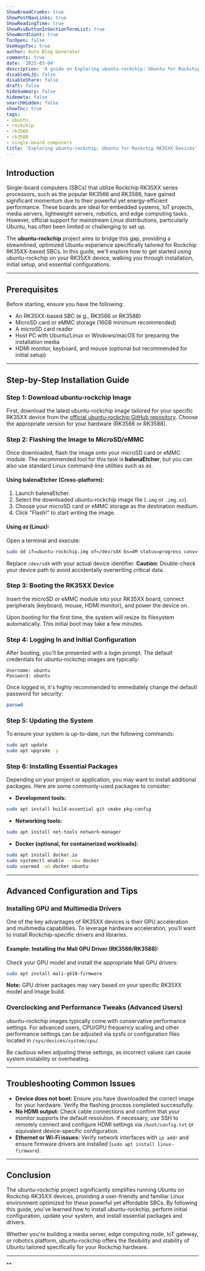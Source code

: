 ```yaml
---
ShowBreadCrumbs: true
ShowPostNavLinks: true
ShowReadingTime: true
ShowRssButtonInSectionTermList: true
ShowWordCount: true
TocOpen: false
UseHugoToc: true
author: Auto Blog Generator
comments: true
date: '2025-03-04'
description: 'A guide on Exploring ubuntu-rockchip: Ubuntu for Rockchip RK35XX Devices'
disableHLJS: false
disableShare: false
draft: false
hideSummary: false
hidemeta: false
searchHidden: false
showToc: true
tags:
- ubuntu
- rockchip
- rk3566
- rk3588
- single-board computers
title: 'Exploring ubuntu-rockchip: Ubuntu for Rockchip RK35XX Devices'
---
```


## Introduction

Single-board computers (SBCs) that utilize Rockchip RK35XX series processors, such as the popular RK3566 and RK3588, have gained significant momentum due to their powerful yet energy-efficient performance. These boards are ideal for embedded systems, IoT projects, media servers, lightweight servers, robotics, and edge computing tasks. However, official support for mainstream Linux distributions, particularly Ubuntu, has often been limited or challenging to set up.

The **ubuntu-rockchip** project aims to bridge this gap, providing a streamlined, optimized Ubuntu experience specifically tailored for Rockchip RK35XX-based SBCs. In this guide, we'll explore how to get started using ubuntu-rockchip on your RK35XX device, walking you through installation, initial setup, and essential configurations.

---

## Prerequisites

Before starting, ensure you have the following:

- An RK35XX-based SBC (e.g., RK3566 or RK3588)
- MicroSD card or eMMC storage (16GB minimum recommended)
- A microSD card reader
- Host PC with Ubuntu/Linux or Windows/macOS for preparing the installation media
- HDMI monitor, keyboard, and mouse (optional but recommended for initial setup)

---

## Step-by-Step Installation Guide

### Step 1: Download ubuntu-rockchip Image

First, download the latest ubuntu-rockchip image tailored for your specific RK35XX device from the [official ubuntu-rockchip GitHub repository](https://github.com/Joshua-Riek/ubuntu-rockchip/releases). Choose the appropriate version for your hardware (RK3566 or RK3588).

### Step 2: Flashing the Image to MicroSD/eMMC

Once downloaded, flash the image onto your microSD card or eMMC module. The recommended tool for this task is **balenaEtcher**, but you can also use standard Linux command-line utilities such as `dd`.

#### Using balenaEtcher (Cross-platform):

1. Launch balenaEtcher.
2. Select the downloaded ubuntu-rockchip image file (`.img` or `.img.xz`).
3. Choose your microSD card or eMMC storage as the destination medium.
4. Click "Flash!" to start writing the image.

#### Using `dd` (Linux):

Open a terminal and execute:

```bash
sudo dd if=ubuntu-rockchip.img of=/dev/sdX bs=4M status=progress conv=fsync
```

Replace `/dev/sdX` with your actual device identifier. **Caution:** Double-check your device path to avoid accidentally overwriting critical data.

### Step 3: Booting the RK35XX Device

Insert the microSD or eMMC module into your RK35XX board, connect peripherals (keyboard, mouse, HDMI monitor), and power the device on.

Upon booting for the first time, the system will resize its filesystem automatically. This initial boot may take a few minutes.

### Step 4: Logging In and Initial Configuration

After booting, you'll be presented with a login prompt. The default credentials for ubuntu-rockchip images are typically:

```
Username: ubuntu
Password: ubuntu
```

Once logged in, it's highly recommended to immediately change the default password for security:

```bash
passwd
```

### Step 5: Updating the System

To ensure your system is up-to-date, run the following commands:

```bash
sudo apt update
sudo apt upgrade -y
```

### Step 6: Installing Essential Packages

Depending on your project or application, you may want to install additional packages. Here are some commonly-used packages to consider:

- **Development tools:**

```bash
sudo apt install build-essential git cmake pkg-config
```

- **Networking tools:**

```bash
sudo apt install net-tools network-manager
```

- **Docker (optional, for containerized workloads):**

```bash
sudo apt install docker.io
sudo systemctl enable --now docker
sudo usermod -aG docker ubuntu
```

---

## Advanced Configuration and Tips

### Installing GPU and Multimedia Drivers

One of the key advantages of RK35XX devices is their GPU acceleration and multimedia capabilities. To leverage hardware acceleration, you'll want to install Rockchip-specific drivers and libraries.

#### Example: Installing the Mali GPU Driver (RK3566/RK3588):

Check your GPU model and install the appropriate Mali GPU drivers:

```bash
sudo apt install mali-g610-firmware
```

**Note:** GPU driver packages may vary based on your specific RK35XX model and image build.

### Overclocking and Performance Tweaks (Advanced Users)

ubuntu-rockchip images typically come with conservative performance settings. For advanced users, CPU/GPU frequency scaling and other performance settings can be adjusted via sysfs or configuration files located in `/sys/devices/system/cpu/`.

Be cautious when adjusting these settings, as incorrect values can cause system instability or overheating.

---

## Troubleshooting Common Issues

- **Device does not boot:** Ensure you have downloaded the correct image for your hardware. Verify the flashing process completed successfully.
- **No HDMI output:** Check cable connections and confirm that your monitor supports the default resolution. If necessary, use SSH to remotely connect and configure HDMI settings via `/boot/config.txt` or equivalent device-specific configuration.
- **Ethernet or Wi-Fi issues:** Verify network interfaces with `ip addr` and ensure firmware drivers are installed (`sudo apt install linux-firmware`).

---

## Conclusion

The ubuntu-rockchip project significantly simplifies running Ubuntu on Rockchip RK35XX devices, providing a user-friendly and familiar Linux environment optimized for these powerful yet affordable SBCs. By following this guide, you've learned how to install ubuntu-rockchip, perform initial configuration, update your system, and install essential packages and drivers.

Whether you're building a media server, edge computing node, IoT gateway, or robotics platform, ubuntu-rockchip offers the flexibility and stability of Ubuntu tailored specifically for your Rockchip hardware.

---

**